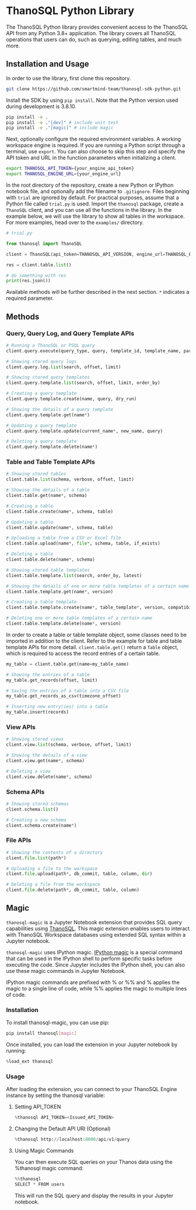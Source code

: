 # ThanoSQL Python Library

The ThanoSQL Python library provides convenient access to the ThanoSQL API from any Python 3.8+ application. The library covers all ThanoSQL operations that users can do, such as querying, editing tables, and much more.

## Installation and Usage

In order to use the library, first clone this repository.

```bash
git clone https://github.com/smartmind-team/thanosql-sdk-python.git
```

Install the SDK by using `pip install`. Note that the Python version used during development is 3.8.10.

```bash
pip install -e .
pip install -e ."[dev]" # include unit test
pip install -e ."[magic]" # include magic
```

Next, optionally configure the required environment variables. A working workspace engine is required. If you are running a Python script through a terminal, use `export`. You can also choose to skip this step and specify the API token and URL in the function parameters when initializing a client.

```bash
export THANOSQL_API_TOKEN={your_engine_api_token}
export THANOSQL_ENGINE_URL={your_engine_url}
```

In the root directory of the repository, create a new Python or IPython notebook file, and optionally add the filename to `.gitignore`. Files beginning with `trial` are ignored by default. For practical purposes, assume that a Python file called `trial.py` is used. Import the `thanosql` package, create a `ThanoSQL` client, and you can use all the functions in the library. In the example below, we will use the library to show all tables in the workspace. For more examples, head over to the `examples/` directory.

```python
# trial.py

from thanosql import ThanoSQL

client = ThanoSQL(api_token=THANOSQL_API_VERSION, engine_url=THANOSQL_ENGINE_URL)

res = client.table.list()

# do something with res
print(res.json())

```

Available methods will be further described in the next section. `*` indicates a required parameter.

## Methods

### Query, Query Log, and Query Template APIs

```python
# Running a ThanoSQL or PSQL query
client.query.execute(query_type, query, template_id, template_name, parameters, schema, table_name, overwrite, max_results)

# Showing stored query logs
client.query.log.list(search, offset, limit)

# Showing stored query templates
client.query.template.list(search, offset, limit, order_by)

# Creating a query template
client.query.template.create(name, query, dry_run)

# Showing the details of a query template
client.query.template.get(name*)

# Updating a query template
client.query.template.update(current_name*, new_name, query)

# Deleting a query template
client.query.template.delete(name*)
```

### Table and Table Template APIs

```python
# Showing stored tables
client.table.list(schema, verbose, offset, limit)

# Showing the details of a table
client.table.get(name*, schema)

# Creating a table
client.table.create(name*, schema, table)

# Updating a table
client.table.update(name*, schema, table)

# Uploading a table from a CSV or Excel file
client.table.upload(name*, file*, schema, table, if_exists)

# Deleting a table
client.table.delete(name*, schema)

# Showing stored table templates
client.table.template.list(search, order_by, latest)

# Showing the details of one or more table templates of a certain name
client.table.template.get(name*, version)

# Creating a table template
client.table.template.create(name*, table_template*, version, compatibility)

# Deleting one or more table templates of a certain name
client.table.template.delete(name*, version)
```

In order to create a table or table template object, some classes need to be imported in addition to the client. Refer to the example for table and table template APIs for more detail. `client.table.get()` return a `Table` object, which is required to access the record entries of a certain table.

```python
my_table = client.table.get(name=my_table_name)

# Showing the entries of a table
my_table.get_records(offset, limit)

# Saving the entries of a table into a CSV file
my_table.get_records_as_csv(timezone_offset)

# Inserting new entry(ies) into a table
my_table.insert(records)
```

### View APIs

```python
# Showing stored views
client.view.list(schema, verbose, offset, limit)

# Showing the details of a view
client.view.get(name*, schema)

# Deleting a view
client.view.delete(name*, schema)
```

### Schema APIs

```python
# Showing stored schemas
client.schema.list()

# Creating a new schema
client.schema.create(name*)
```

### File APIs

```python
# Showing the contents of a directory
client.file.list(path*)

# Uploading a file to the workspace
client.file.upload(path*, db_commit, table, column, dir)

# Deleting a file from the workspace
client.file.delete(path*, db_commit, table, column)
```

## Magic

`thanosql-magic` is a Jupyter Notebook extension that provides SQL query capabilities using [ThanoSQL](https://www.thanosql.ai). This magic extension enables users to interact with ThanoSQL Workspace databases using extended SQL syntax within a Jupyter notebook.

`thanosql-magic` uses IPython magic. [IPython magic](https://ipython.readthedocs.io/en/stable/interactive/magics.html) is a special command that can be used in the IPython shell to perform specific tasks before executing the code. Since Jupyter includes the IPython shell, you can also use these magic commands in Jupyter Notebook.

IPython magic commands are prefixed with % or %% and % applies the magic to a single line of code, while %% applies the magic to multiple lines of code.

### Installation

To install thanosql-magic, you can use pip:

```bash
pip install thanosql[magic]
```

Once installed, you can load the extension in your Jupyter notebook by running:

```python
%load_ext thanosql
```

### Usage

After loading the extension, you can connect to your ThanoSQL Engine instance by setting the thanosql variable:

1. Setting API_TOKEN

   ```python
   %thanosql API_TOKEN=<Issued_API_TOKEN>
   ```

2. Changing the Default API URI (Optional)

   ```python
   %thanosql http://localhost:8000/api/v1/query
   ```

3. Using Magic Commands

   You can then execute SQL queries on your Thanos data using the %thanosql magic command:

   ```python
   %%thanosql
   SELECT * FROM users
   ```

   This will run the SQL query and display the results in your Jupyter notebook.
